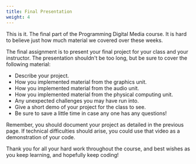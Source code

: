 ```yaml
---
title: Final Presentation
weight: 4
---
```


This is it. The final part of the Programming Digital Media course. It is hard to believe just how much material we covered over these weeks. 

The final assignment is to present your final project for your class and your instructor. The presentation shouldn't be too long, but be sure to cover the following material:

* Describe your project.
* How you implemented material from the graphics unit.
* How you implemented material from the audio unit.
* How you implemented material from the physical computing unit. 
* Any unexpected challenges you may have run into.
* Give a short demo of your project for the class to see. 
* Be sure to save a little time in case any one has any questions!

Remember, you should document your project as detailed in the previous page. If technical difficulties should arise, you could use that video as a demonstration of your code. 


Thank you for all your hard work throughout the course, and best wishes as you keep learning, and hopefully keep coding!
